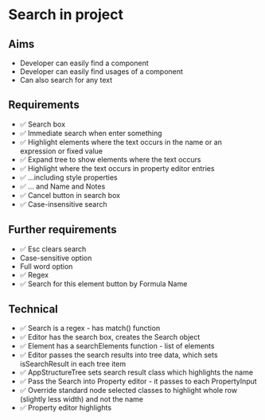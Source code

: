 Search in project
=================

Aims
----

- Developer can easily find a component
- Developer can easily find usages of a component
- Can also search for any text

Requirements
------------

- ✅ Search box
- ✅ Immediate search when enter something
- ✅ Highlight elements where the text occurs in the name or an expression or fixed value
- ✅ Expand tree to show elements where the text occurs
- ✅ Highlight where the text occurs in property editor entries
- ✅ ...including style properties
- ✅ ... and Name and Notes
- ✅ Cancel button in search box
- ✅ Case-insensitive search



Further requirements
--------------------

- ✅ Esc clears search
- Case-sensitive option
- Full word option
- ✅ Regex
- ✅ Search for this element button by Formula Name

Technical
---------

- ✅ Search is a regex - has match() function
- ✅ Editor has the search box, creates the Search object
- ✅ Element has a searchElements function - list of elements
- ✅ Editor passes the search results into tree data, which sets isSearchResult in each tree item 
- ✅ AppStructureTree sets search result class which highlights the name
- ✅ Pass the Search into Property editor - it passes to each PropertyInput
- ✅ Override standard node selected classes to highlight whole row (slightly less width) and not the name
- ✅ Property editor highlights 


